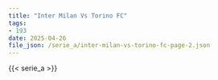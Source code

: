 ```yaml
---
title: "Inter Milan Vs Torino FC"
tags:
- 193
date: 2025-04-26
file_json: /serie_a/inter-milan-vs-torino-fc-page-2.json
---
```


{{< serie_a >}}

